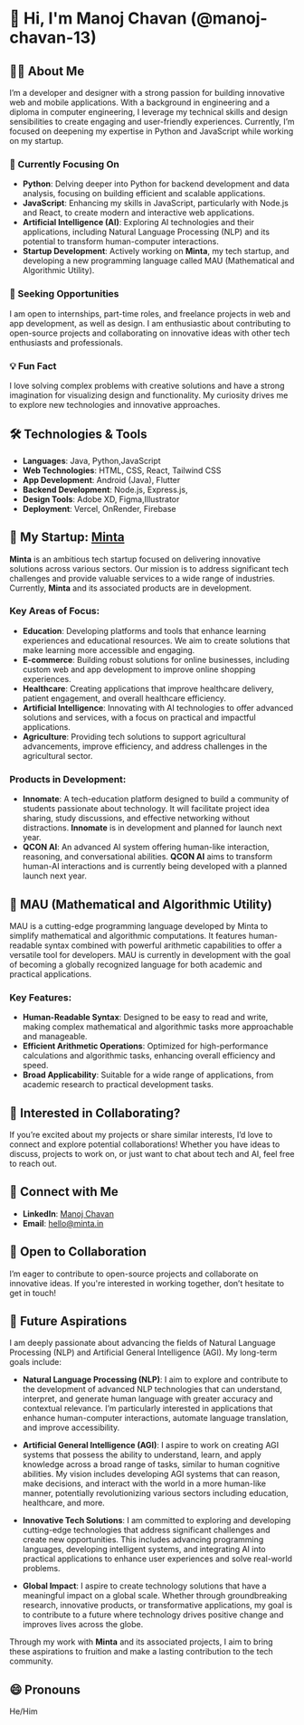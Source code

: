 # 👋 Hi, I'm Manoj Chavan (@manoj-chavan-13)

## 👨‍💻 About Me

I’m a developer and designer with a strong passion for building innovative web and mobile applications. With a background in engineering and a diploma in computer engineering, I leverage my technical skills and design sensibilities to create engaging and user-friendly experiences. Currently, I’m focused on deepening my expertise in Python and JavaScript while working on my startup.

### 🌱 Currently Focusing On

- **Python**: Delving deeper into Python for backend development and data analysis, focusing on building efficient and scalable applications.
- **JavaScript**: Enhancing my skills in JavaScript, particularly with Node.js and React, to create modern and interactive web applications.
- **Artificial Intelligence (AI)**: Exploring AI technologies and their applications, including Natural Language Processing (NLP) and its potential to transform human-computer interactions.
- **Startup Development**: Actively working on **Minta**, my tech startup, and developing a new programming language called MAU (Mathematical and Algorithmic Utility).

### 💼 Seeking Opportunities

I am open to internships, part-time roles, and freelance projects in web and app development, as well as design. I am enthusiastic about contributing to open-source projects and collaborating on innovative ideas with other tech enthusiasts and professionals.

### 💡 Fun Fact

I love solving complex problems with creative solutions and have a strong imagination for visualizing design and functionality. My curiosity drives me to explore new technologies and innovative approaches.

## 🛠️ Technologies & Tools

- **Languages**: Java, Python,JavaScript
- **Web Technologies**: HTML, CSS, React, Tailwind CSS
- **App Development**: Android (Java), Flutter
- **Backend Development**: Node.js, Express.js,
- **Design Tools**: Adobe XD, Figma,Illustrator
- **Deployment**: Vercel, OnRender, Firebase

## 🚀 My Startup: [Minta](https://minta.in)

**Minta** is an ambitious tech startup focused on delivering innovative solutions across various sectors. Our mission is to address significant tech challenges and provide valuable services to a wide range of industries. Currently, **Minta** and its associated products are in development.

### Key Areas of Focus:
- **Education**: Developing platforms and tools that enhance learning experiences and educational resources. We aim to create solutions that make learning more accessible and engaging.
- **E-commerce**: Building robust solutions for online businesses, including custom web and app development to improve online shopping experiences.
- **Healthcare**: Creating applications that improve healthcare delivery, patient engagement, and overall healthcare efficiency.
- **Artificial Intelligence**: Innovating with AI technologies to offer advanced solutions and services, with a focus on practical and impactful applications.
- **Agriculture**: Providing tech solutions to support agricultural advancements, improve efficiency, and address challenges in the agricultural sector.

### Products in Development:
- **Innomate**: A tech-education platform designed to build a community of students passionate about technology. It will facilitate project idea sharing, study discussions, and effective networking without distractions. **Innomate** is in development and planned for launch next year.
- **QCON AI**: An advanced AI system offering human-like interaction, reasoning, and conversational abilities. **QCON AI** aims to transform human-AI interactions and is currently being developed with a planned launch next year.

## 🌟 MAU (Mathematical and Algorithmic Utility)

MAU is a cutting-edge programming language developed by Minta to simplify mathematical and algorithmic computations. It features human-readable syntax combined with powerful arithmetic capabilities to offer a versatile tool for developers. MAU is currently in development with the goal of becoming a globally recognized language for both academic and practical applications.

### Key Features:
- **Human-Readable Syntax**: Designed to be easy to read and write, making complex mathematical and algorithmic tasks more approachable and manageable.
- **Efficient Arithmetic Operations**: Optimized for high-performance calculations and algorithmic tasks, enhancing overall efficiency and speed.
- **Broad Applicability**: Suitable for a wide range of applications, from academic research to practical development tasks.

## 🤝 Interested in Collaborating?

If you’re excited about my projects or share similar interests, I’d love to connect and explore potential collaborations! Whether you have ideas to discuss, projects to work on, or just want to chat about tech and AI, feel free to reach out.

## 💬 Connect with Me

- **LinkedIn**: [Manoj Chavan](https://www.linkedin.com/in/manojchavan1311)
- **Email**: [hello@minta.in](mailto:hello@minta.in)

## 🚀 Open to Collaboration

I’m eager to contribute to open-source projects and collaborate on innovative ideas. If you're interested in working together, don’t hesitate to get in touch!

## 🌟 Future Aspirations

I am deeply passionate about advancing the fields of Natural Language Processing (NLP) and Artificial General Intelligence (AGI). My long-term goals include:

- **Natural Language Processing (NLP)**: I aim to explore and contribute to the development of advanced NLP technologies that can understand, interpret, and generate human language with greater accuracy and contextual relevance. I’m particularly interested in applications that enhance human-computer interactions, automate language translation, and improve accessibility.

- **Artificial General Intelligence (AGI)**: I aspire to work on creating AGI systems that possess the ability to understand, learn, and apply knowledge across a broad range of tasks, similar to human cognitive abilities. My vision includes developing AGI systems that can reason, make decisions, and interact with the world in a more human-like manner, potentially revolutionizing various sectors including education, healthcare, and more.

- **Innovative Tech Solutions**: I am committed to exploring and developing cutting-edge technologies that address significant challenges and create new opportunities. This includes advancing programming languages, developing intelligent systems, and integrating AI into practical applications to enhance user experiences and solve real-world problems.

- **Global Impact**: I aspire to create technology solutions that have a meaningful impact on a global scale. Whether through groundbreaking research, innovative products, or transformative applications, my goal is to contribute to a future where technology drives positive change and improves lives across the globe.

Through my work with **Minta** and its associated projects, I aim to bring these aspirations to fruition and make a lasting contribution to the tech community.

## 😄 Pronouns

He/Him
